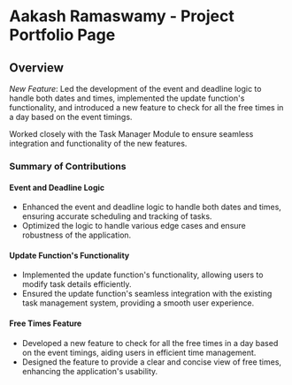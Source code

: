 # Aakash Ramaswamy - Project Portfolio Page

## Overview
*New Feature*: Led the development of the event and deadline logic to handle both dates and times, implemented the 
update function's functionality, and introduced a new feature to check for all the free times in a day based on the 
event timings.

Worked closely with the Task Manager Module to ensure seamless integration and functionality of the new features.

### Summary of Contributions
#### Event and Deadline Logic
- Enhanced the event and deadline logic to handle both dates and times, ensuring accurate scheduling and tracking of 
tasks.
- Optimized the logic to handle various edge cases and ensure robustness of the application.

#### Update Function's Functionality
- Implemented the update function's functionality, allowing users to modify task details efficiently.
- Ensured the update function's seamless integration with the existing task management system, providing a smooth
user experience.

#### Free Times Feature
- Developed a new feature to check for all the free times in a day based on the event timings, aiding users in 
efficient time management.
- Designed the feature to provide a clear and concise view of free times, enhancing the application's usability.
